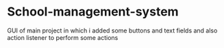 School-management-system
========================

GUI of main project in which i added some buttons and text fields and also action listener to perform some actions 
